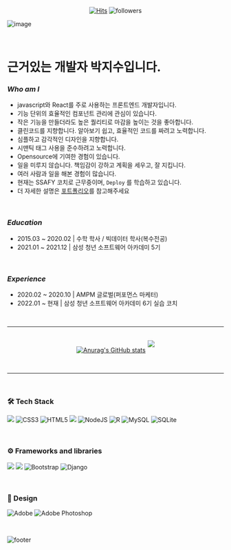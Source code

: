 <div align="center">
  
  [![Hits](https://hits.seeyoufarm.com/api/count/incr/badge.svg?url=https%3A%2F%2Fgithub.com%2Fusername&count_bg=%2379C83D&title_bg=%23555555&icon=&icon_color=%23E7E7E7&title=hits&edge_flat=false)](https://hits.seeyoufarm.com)
  ![followers](https://img.shields.io/github/followers/parkjisu6239?style=social)

</div>

![image](https://user-images.githubusercontent.com/42528189/132482714-b218472e-2e53-41ea-9278-3bde39c8e24a.png)



<br>


# 근거있는 개발자 박지수입니다.


### *Who am I*

- javascript와 React를 주로 사용하는 프론트엔드 개발자입니다.
- 기능 단위의 효율적인 컴포넌트 관리에 관심이 있습니다.
- 작은 기능을 만들더라도 높은 퀄리티로 마감을 높이는 것을 좋아합니다.
- 클린코드를 지향합니다. 알아보기 쉽고, 효율적인 코드를 짜려고 노력합니다.
- 심플하고 감각적인 디자인을 지향합니다.
- 시맨틱 태그 사용을 준수하려고 노력합니다.
- Opensource에 기여한 경험이 있습니다.
- 일을 미루지 않습니다. 책임감이 강하고 계획을 세우고, 잘 지킵니다.
- 여러 사람과 일을 해본 경험이 많습니다.
- 현재는 SSAFY 코치로 근무중이며, `Deploy` 를 학습하고 있습니다.
- 더 자세한 설명은 <a href="https://g-water.notion.site/667c8c77d28748d1a5c4ef8b277f45a8">포트폴리오</a>를 참고해주세요

<br>

### *Education*
- 2015.03 ~ 2020.02 | 수학 학사 / 빅데이터 학사(복수전공)
- 2021.01 ~ 2021.12 | 삼성 청년 소프트웨어 아카데미 5기

<br>

### *Experience*
- 2020.02 ~ 2020.10 | AMPM 글로벌(퍼포먼스 마케터)
- 2022.01 ~ 현재 | 삼성 청년 소프트웨어 아카데미 6기 실습 코치

<br/>
<hr/>
<br>

<div align="center" style="display: flex; gap: 5px; justify-content: center; align-items: flex-start;">
  
[![Anurag's GitHub stats](https://github-readme-stats.vercel.app/api?username=parkjisu6239)](https://github.com/anuraghazra/github-readme-stats)


<img alugn="right" src="https://mazassumnida.wtf/api/v2/generate_badge?boj=jisu_0528"> 


</div>

<br/>
<hr/>
<br>

### 🛠 Tech Stack

<img src="https://img.shields.io/badge/Python-3766AB?style=flat-square&logo=Python&logoColor=white"/> <img alt="CSS3" src="https://img.shields.io/badge/css3-%231572B6.svg?style=flat-square&logo=css3&logoColor=white"/>
<img alt="HTML5" src="https://img.shields.io/badge/html5-%23E34F26.svg?style=flat-square&logo=html5&logoColor=white"/>
<img src="https://img.shields.io/badge/Javascript-ffb13b?style=flat-square&logo=javascript&logoColor=white"/>
<img alt="NodeJS" src="https://img.shields.io/badge/node.js-%2343853D.svg?style=flat-square&logo=node-dot-js&logoColor=white"/>
<img alt="R" src="https://img.shields.io/badge/r-%23276DC3.svg?style=flat-square&logo=r&logoColor=white"/>
<img alt="MySQL" src="https://img.shields.io/badge/mysql-%2300f.svg?style=flat-square&logo=mysql&logoColor=white"/>
<img alt="SQLite" src ="https://img.shields.io/badge/sqlite-%2307405e.svg?style=flat-square&logo=sqlite&logoColor=white"/>


</br>

### ⚙ Frameworks and libraries

<img src="https://img.shields.io/badge/react-61DAFB?style=flat-square&logo=react&logoColor=black"> <img src="https://img.shields.io/badge/vue.js-4FC08D?style=flat-square&logo=vue.js&logoColor=white">
<img alt="Bootstrap" src="https://img.shields.io/badge/bootstrap-%23563D7C.svg?style=flat-square&logo=bootstrap&logoColor=white"/>
<img alt="Django" src="https://img.shields.io/badge/django-%23092E20.svg?style=flat-square&logo=django&logoColor=white"/>


</br>

### 🎨 Design

<img alt="Adobe" src="https://img.shields.io/badge/adobe-%23FF0000.svg?style=flat-square&logo=adobe&logoColor=white"/> <img alt="Adobe Photoshop" src="https://img.shields.io/badge/adobephotoshop-%2331A8FF.svg?style=flat-square&logo=adobephotoshop&logoColor=white"/>

<br>

![footer](https://capsule-render.vercel.app/api?type=waving&color=gradient&height=150&width=auto&section=footer&text=Have%20a%20nice%20day!&fontSize=20&fontColor=ffffff&fontAlignY=75)
